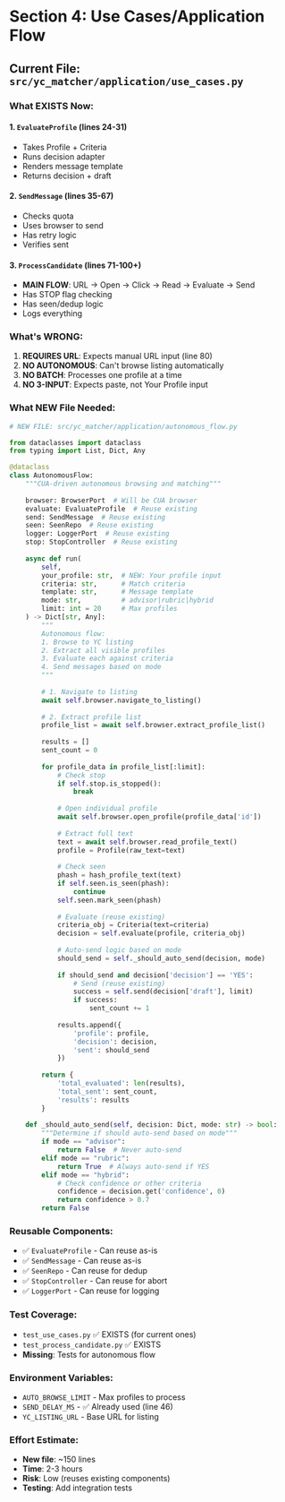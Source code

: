 # Section 4: Use Cases/Application Flow

## Current File: `src/yc_matcher/application/use_cases.py`

### What EXISTS Now:

#### 1. `EvaluateProfile` (lines 24-31)
- Takes Profile + Criteria
- Runs decision adapter
- Renders message template
- Returns decision + draft

#### 2. `SendMessage` (lines 35-67)
- Checks quota
- Uses browser to send
- Has retry logic
- Verifies sent

#### 3. `ProcessCandidate` (lines 71-100+)
- **MAIN FLOW**: URL → Open → Click → Read → Evaluate → Send
- Has STOP flag checking
- Has seen/dedup logic
- Logs everything

### What's WRONG:
1. **REQUIRES URL**: Expects manual URL input (line 80)
2. **NO AUTONOMOUS**: Can't browse listing automatically
3. **NO BATCH**: Processes one profile at a time
4. **NO 3-INPUT**: Expects paste, not Your Profile input

### What NEW File Needed:

```python
# NEW FILE: src/yc_matcher/application/autonomous_flow.py

from dataclasses import dataclass
from typing import List, Dict, Any

@dataclass
class AutonomousFlow:
    """CUA-driven autonomous browsing and matching"""
    
    browser: BrowserPort  # Will be CUA browser
    evaluate: EvaluateProfile  # Reuse existing
    send: SendMessage  # Reuse existing
    seen: SeenRepo  # Reuse existing
    logger: LoggerPort  # Reuse existing
    stop: StopController  # Reuse existing
    
    async def run(
        self,
        your_profile: str,  # NEW: Your profile input
        criteria: str,      # Match criteria
        template: str,      # Message template
        mode: str,          # advisor|rubric|hybrid
        limit: int = 20     # Max profiles
    ) -> Dict[str, Any]:
        """
        Autonomous flow:
        1. Browse to YC listing
        2. Extract all visible profiles
        3. Evaluate each against criteria
        4. Send messages based on mode
        """
        
        # 1. Navigate to listing
        await self.browser.navigate_to_listing()
        
        # 2. Extract profile list
        profile_list = await self.browser.extract_profile_list()
        
        results = []
        sent_count = 0
        
        for profile_data in profile_list[:limit]:
            # Check stop
            if self.stop.is_stopped():
                break
                
            # Open individual profile
            await self.browser.open_profile(profile_data['id'])
            
            # Extract full text
            text = await self.browser.read_profile_text()
            profile = Profile(raw_text=text)
            
            # Check seen
            phash = hash_profile_text(text)
            if self.seen.is_seen(phash):
                continue
            self.seen.mark_seen(phash)
            
            # Evaluate (reuse existing)
            criteria_obj = Criteria(text=criteria)
            decision = self.evaluate(profile, criteria_obj)
            
            # Auto-send logic based on mode
            should_send = self._should_auto_send(decision, mode)
            
            if should_send and decision['decision'] == 'YES':
                # Send (reuse existing)
                success = self.send(decision['draft'], limit)
                if success:
                    sent_count += 1
                    
            results.append({
                'profile': profile,
                'decision': decision,
                'sent': should_send
            })
            
        return {
            'total_evaluated': len(results),
            'total_sent': sent_count,
            'results': results
        }
    
    def _should_auto_send(self, decision: Dict, mode: str) -> bool:
        """Determine if should auto-send based on mode"""
        if mode == "advisor":
            return False  # Never auto-send
        elif mode == "rubric":
            return True  # Always auto-send if YES
        elif mode == "hybrid":
            # Check confidence or other criteria
            confidence = decision.get('confidence', 0)
            return confidence > 0.7
        return False
```

### Reusable Components:
- ✅ `EvaluateProfile` - Can reuse as-is
- ✅ `SendMessage` - Can reuse as-is  
- ✅ `SeenRepo` - Can reuse for dedup
- ✅ `StopController` - Can reuse for abort
- ✅ `LoggerPort` - Can reuse for logging

### Test Coverage:
- `test_use_cases.py` ✅ EXISTS (for current ones)
- `test_process_candidate.py` ✅ EXISTS
- **Missing**: Tests for autonomous flow

### Environment Variables:
- `AUTO_BROWSE_LIMIT` - Max profiles to process
- `SEND_DELAY_MS` - ✅ Already used (line 46)
- `YC_LISTING_URL` - Base URL for listing

### Effort Estimate:
- **New file**: ~150 lines
- **Time**: 2-3 hours
- **Risk**: Low (reuses existing components)
- **Testing**: Add integration tests